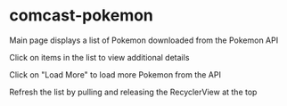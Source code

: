 # comcast-pokemon

Main page displays a list of Pokemon downloaded from the Pokemon API

Click on items in the list to view additional details

Click on "Load More" to load more Pokemon from the API

Refresh the list by pulling and releasing the RecyclerView at the top
